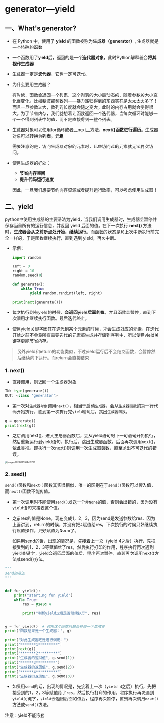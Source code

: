 # generator—yield

## 一、What's generator?

- 在 Python 中，使用了 **yield** 的函数被称为**生成器（generator）**, 生成器就是一个特殊的函数
- 一个函数用了**yield**后，返回的是一个**迭代器对象**，此时Python解释器会**将其视作生成器**

- 生成器一定是**迭代器**，它也一定可迭代。

- 为什么要用生成器？

  有时候，函数会返回一个列表，这个列表的大小是动态的，随着参数的大小变化而变化。比如斐波那契数列——暴力递归得到的东西实在是太太太太多了！而且一旦参数过大，数列的长度就会随之变大，此时的内存占用就会变得很大。为了节省内存，我们就想着让函数返回一个迭代器，当每次循环时能够一个一个得到列表中的值，而不是直接得到一整个列表。

- 生成器对象可以使用for循环或者__next__方法，**next()函数进行遍历**。生成器对象可以转换为**列表，元组**

  需要注意的是，访问生成器对象的元素时，已经访问过的元素就无法再次访问。

- 使用生成器的好处：

  - **节省内存空间**
  - **提升代码运行速度**

  因此，一旦我们想要节约内存资源或者提升运行效率，可以考虑使用生成器！



## 二、yield

​	python中使用生成器的主要语法为yield，当我们调用生成器时，生成器会暂停并保存当前所有的运行信息，并返回 yield 后面的值。在下一次执行 **next()** 方法时，**生成器会从之前断点处开始，继续运行**。而函数的状态是和上次中断执行前完全一样的，于是函数继续执行，直到遇到 yield，再次中断。

- 示例：

  ```python
  import random
  
  left = 0
  right = 10
  random.seed(0)
  
  def generate():
      while True:
          yield random.randint(left, right)
  
  print(next(generate()))
  ```

- 每次执行到有yield的时候，**会返回yield后面的值**，并且函数会暂停，直到下次调用才继续执行函数。最后迭代终止。
- 使用yield关键字因其在迭代到某个元素的时候，才会生成对应的元素，在迭代开始之前不会将所有需要迭代的元素都生成并存储到序列中，所以使用yield关键字更能节省内存。

> 另外yield和return的功能类似，不过yield运行后不会结束函数，会暂停然后继续向下运行。而return会直接结束

### 1. next()

- 直接调用，则返回一个生成器对象

```python
IN: type(generate())
OUT: <class 'generator'>
```

- 第一次对`生成器对象`调用`next()`，相当于启动`生成器`，会从`生成器函数`的第一行代码开始执行，直到第一次执行完`yield语句`后，跳出`生成器函数`。

```python
g = generate()
print(next(g))
```

- 之后调用next()，进入生成器函数后，会从yield语句的下一句语句开始执行，然后重新运行到yield语句，执行后，跳出生成器函数。后面再次调用next()，依此类推。即执行一次next()则调用一次生成器函数，直至抛出不可迭代的错误。

<img src="../Library/Application Support/typora-user-images/image-20221025104411738.png" alt="image-20221025104411738" style="zoom:50%;" />

### 2. seed()

​	`send()`函数和`next()`函数其实很相似，唯一的区别在于`send()`函数可以传入值，而`next()`函数不能传值。

- 第一次调用时不能使用`send()`发送一个`非None`的值，否则会出错的，因为没有`yield`语句来接收这个值。

- 之前res的值是None，现在变成1，2，3，因为send是发送参数给res，因为上面讲到，return的时候，并没有把4赋值给res，下次执行的时候只好继续执行赋值操作，只好赋值为None了。

  如果用send的话，出现的情况是，先接着上一次（yield 4之后）执行，先把接受到的1，2，3等赋值给了res，然后执行打印的作用，程序执行再次遇到yield关键字，yield会返回后面的值后，程序再次暂停，直到再次调用next()方法或send()方法。

```python
"""
send的用法
"""


def fun_yield():
    print("starting fun yield")
    while True:
        res = yield 4

        print("判断yield之后是否继续执行", res)


g = fun_yield()  # 调用这个函数只是会得到一个生成器
print("函数结果是一个生成器：", g)

print("对此生成器还是进行调用：")
print("*******1*********")
print(next(g))
print("*******2*********")
print("生成器的返回值", g.send(1))
print("******3*********")
print("生成器的返回值", g.send(2))
print("******4**********")
print("生成器的返回值", g.send(3))
```



- 如果用`send`的话，出现的情况是，先接着上一次（`yield 4`之后）执行，先把接受到的1，2，3等赋值给了`res`，然后执行打印的作用，程序执行再次遇到`yield`关键字，`yield`会返回后面的值后，程序再次暂停，直到再次调用`next()`方法或`send()`方法。

注意：yield不能嵌套